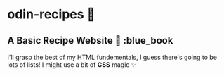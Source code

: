 # odin-recipes :fork_and_knife:
## A Basic Recipe Website :spaghetti: :blue_book
I'll grasp the best of my HTML fundementals, I guess there's going to be lots of lists!
I might use a bit of **CSS** magic :sparkles: